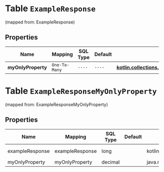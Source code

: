 
# Table `ExampleResponse`
(mapped from: ExampleResponse)

## Properties
Name | Mapping | SQL Type | Default | Type | Description | Notes
---- | ------- | -------- | ------- | ---- | ----------- | -----
**myOnlyProperty** | `One-To-Many` | `----` | `----`  | [**kotlin.collections.Set&lt;java.math.BigDecimal&gt;**](java.math.BigDecimal.md) |  |  [optional]


# **Table `ExampleResponseMyOnlyProperty`**
(mapped from: ExampleResponseMyOnlyProperty)

## Properties
Name | Mapping | SQL Type | Default | Type | Description | Notes
---- | ------- | -------- | ------- | ---- | ----------- | -----
exampleResponse | exampleResponse | long | | kotlin.Long | Primary Key | *one*
myOnlyProperty | myOnlyProperty | decimal | | java.math.BigDecimal | Foreign Key | *many*



